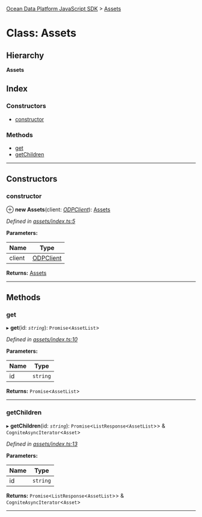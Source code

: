 [Ocean Data Platform JavaScript SDK](../README.md) > [Assets](../classes/assets.md)

# Class: Assets

## Hierarchy

**Assets**

## Index

### Constructors

* [constructor](assets.md#constructor)

### Methods

* [get](assets.md#get)
* [getChildren](assets.md#getchildren)

---

## Constructors

<a id="constructor"></a>

###  constructor

⊕ **new Assets**(client: *[ODPClient](odpclient.md)*): [Assets](assets.md)

*Defined in [assets/index.ts:5](https://github.com/C4IROcean/ODP-sdk-js/blob/26e019a/source/assets/index.ts#L5)*

**Parameters:**

| Name | Type |
| ------ | ------ |
| client | [ODPClient](odpclient.md) |

**Returns:** [Assets](assets.md)

___

## Methods

<a id="get"></a>

###  get

▸ **get**(id: *`string`*): `Promise`<`AssetList`>

*Defined in [assets/index.ts:10](https://github.com/C4IROcean/ODP-sdk-js/blob/26e019a/source/assets/index.ts#L10)*

**Parameters:**

| Name | Type |
| ------ | ------ |
| id | `string` |

**Returns:** `Promise`<`AssetList`>

___
<a id="getchildren"></a>

###  getChildren

▸ **getChildren**(id: *`string`*): `Promise`<`ListResponse`<`AssetList`>> & `CogniteAsyncIterator`<`Asset`>

*Defined in [assets/index.ts:13](https://github.com/C4IROcean/ODP-sdk-js/blob/26e019a/source/assets/index.ts#L13)*

**Parameters:**

| Name | Type |
| ------ | ------ |
| id | `string` |

**Returns:** `Promise`<`ListResponse`<`AssetList`>> & `CogniteAsyncIterator`<`Asset`>

___


